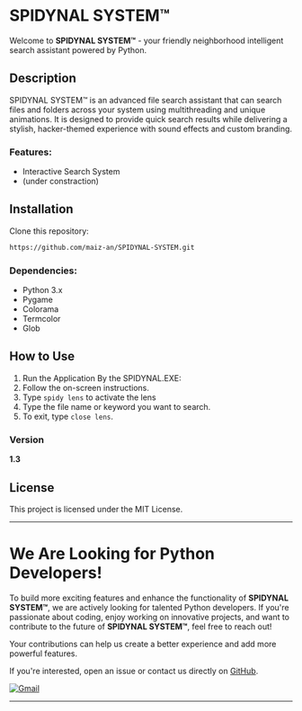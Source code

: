 # SPIDYNAL SYSTEM™ 

Welcome to **SPIDYNAL SYSTEM™** - your friendly neighborhood intelligent search assistant powered by Python.

## Description
SPIDYNAL SYSTEM™   is an advanced file search assistant that can search files and folders across your system using multithreading and unique animations. It is designed to provide quick search results while delivering a stylish, hacker-themed experience with sound effects and custom branding.

### Features:
- Interactive Search System
- (under constraction)



## Installation
Clone this repository:
```bash
https://github.com/maiz-an/SPIDYNAL-SYSTEM.git
```


### Dependencies:
- Python 3.x
- Pygame
- Colorama
- Termcolor
- Glob

## How to Use
1. Run the Application By the SPIDYNAL.EXE:
2. Follow the on-screen instructions.
3. Type `spidy lens` to activate the lens
4. Type the file name or keyword you want to search.
5. To exit, type `close lens`.

### Version
**1.3**

## License
This project is licensed under the MIT License.

---

# We Are Looking for Python Developers!

To build more exciting features and enhance the functionality of **SPIDYNAL SYSTEM™**, we are actively looking for talented Python developers. If you're passionate about coding, enjoy working on innovative projects, and want to contribute to the future of **SPIDYNAL SYSTEM™**, feel free to reach out!

Your contributions can help us create a better experience and add more powerful features.

If you're interested, open an issue or contact us directly on [GitHub](https://github.com/maiz-an).

<a href="mailto:mohamedmaizanmunas@outlook.com"><img src="https://img.shields.io/badge/Gmail-Contact%20Us-D14836?style=for-the-badge&logo=gmail&logoColor=white" alt="Gmail"></a>

---
